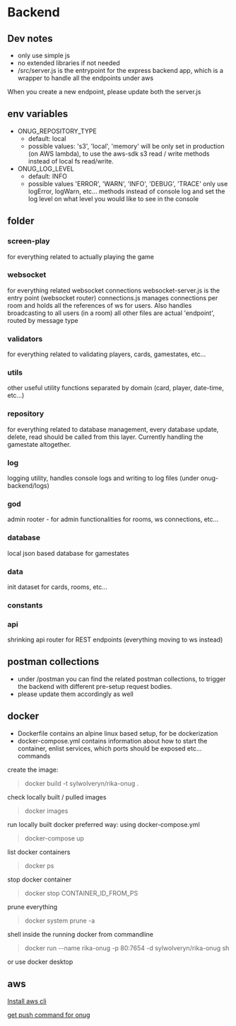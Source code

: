 # Backend

## Dev notes
- only use simple js
- no extended libraries if not needed
- /src/server.js is the entrypoint for the express backend app, which is a wrapper to handle all the endpoints under aws

When you create a new endpoint, please update both the server.js

## env variables
- ONUG_REPOSITORY_TYPE
  - default: local
  - possible values: 's3', 'local', 'memory'
will be only set in production (on AWS lambda), to use the aws-sdk s3 read / write methods instead of local fs read/write. 
- ONUG_LOG_LEVEL
  - default: INFO
  - possible values 'ERROR', 'WARN', 'INFO', 'DEBUG', 'TRACE'
  only use logError, logWarn, etc... methods instead of console log and set the log level on what level you would like to see in the console

## folder

### screen-play
for everything related to actually playing the game

### websocket
for everything related websocket connections
websocket-server.js is the entry point (websocket router)
connections.js manages connections per room and holds all the references of ws for users. Also handles broadcasting to all users (in a room)
all other files are actual 'endpoint', routed by message type

### validators
for everything related to validating players, cards, gamestates, etc...

### utils
other useful utility functions separated by domain (card, player, date-time, etc...)

### repository
for everything related to database management, every database update, delete, read should be called from this layer. Currently handling the gamestate altogether.

### log
logging utility, handles console logs and writing to log files (under onug-backend/logs)

### god
admin rooter - for admin functionalities for rooms, ws connections, etc...

### database
local json based database for gamestates

### data
init dataset for cards, rooms, etc...

### constants

### api
shrinking api router for REST endpoints (everything moving to ws instead)


## postman collections
- under /postman you can find the related postman collections, to trigger the backend with different pre-setup request bodies.
- please update them accordingly as well

## docker
- Dockerfile contains an alpine linux based setup, for be dockerization
- docker-compose.yml contains information about how to start the container, enlist services, which ports should be exposed etc...
commands

create the image:
> docker build -t sylwolveryn/rika-onug .

check locally built / pulled images
> docker images

run locally built docker
preferred way: using docker-compose.yml
> docker-compose up


list docker containers 
> docker ps

stop docker container
> docker stop CONTAINER_ID_FROM_PS

prune everything
> docker system prune -a

shell inside the running docker from commandline
> docker run --name rika-onug -p 80:7654 -d sylwolveryn/rika-onug sh

or use docker desktop


## aws
[Install aws cli](https://docs.aws.amazon.com/cli/latest/userguide/getting-started-install.html)

[get push command for onug](https://us-east-1.console.aws.amazon.com/ecr/repositories/private)
